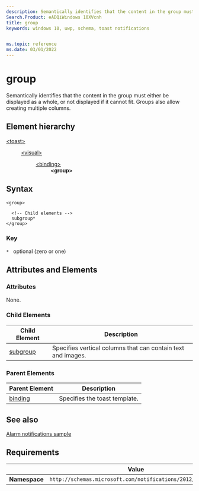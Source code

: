 ```yaml
---
description: Semantically identifies that the content in the group must either be displayed as a whole, or not displayed if it cannot fit. Groups also allow creating multiple columns.
Search.Product: eADQiWindows 10XVcnh
title: group
keywords: windows 10, uwp, schema, toast notifications


ms.topic: reference
ms.date: 03/01/2022
---
```


# group

Semantically identifies that the content in the group must either be displayed as a whole, or not displayed if it cannot fit. Groups also allow creating multiple columns.

## Element hierarchy


<dl>
<dt><a href="element-toast.md">&lt;toast&gt;</a></dt>
<dd>
<dl>
<dt><a href="element-visual.md">&lt;visual&gt;</a></dt>
<dd>
<dl>
<dt><a href="element-binding.md">&lt;binding&gt;</a></dt>
<dd><b>&lt;group&gt;</b></dd>
</dl>
</dd>
</dl>
</dd>
</dl>

## Syntax

``` syntax
<group>

  <!-- Child elements -->
  subgroup* 
</group>
```

### Key

`*`   optional (zero or one)

## Attributes and Elements


### Attributes

None.

### Child Elements

| Child Element | Description |
|---------------|-------------|
| [subgroup](element-subgroup.md) | Specifies vertical columns that can contain text and images. |


### Parent Elements

| Parent Element | Description |
|----------------|-------------|
| [binding](element-binding.md) | Specifies the toast template.  |


## See also

[Alarm notifications sample](/samples/browse/)


## Requirements

|          | Value |
|----------|--------------|
| **Namespace** | `http://schemas.microsoft.com/notifications/2012/toast.xsd` |

 

 
